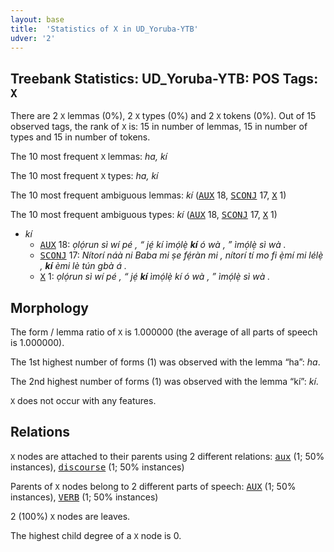 ```yaml
---
layout: base
title:  'Statistics of X in UD_Yoruba-YTB'
udver: '2'
---
```


## Treebank Statistics: UD_Yoruba-YTB: POS Tags: `X`

There are 2 `X` lemmas (0%), 2 `X` types (0%) and 2 `X` tokens (0%).
Out of 15 observed tags, the rank of `X` is: 15 in number of lemmas, 15 in number of types and 15 in number of tokens.

The 10 most frequent `X` lemmas: <em>ha, kí</em>

The 10 most frequent `X` types:  <em>ha, kí</em>

The 10 most frequent ambiguous lemmas: <em>kí</em> (<tt><a href="yo_ytb-pos-AUX.html">AUX</a></tt> 18, <tt><a href="yo_ytb-pos-SCONJ.html">SCONJ</a></tt> 17, <tt><a href="yo_ytb-pos-X.html">X</a></tt> 1)

The 10 most frequent ambiguous types:  <em>kí</em> (<tt><a href="yo_ytb-pos-AUX.html">AUX</a></tt> 18, <tt><a href="yo_ytb-pos-SCONJ.html">SCONJ</a></tt> 17, <tt><a href="yo_ytb-pos-X.html">X</a></tt> 1)


* <em>kí</em>
  * <tt><a href="yo_ytb-pos-AUX.html">AUX</a></tt> 18: <em>ọlọ́run sì wí pé , “ jẹ́ kí ìmọ́lẹ̀ <b>kí</b> ó wà , ” ìmọ́lẹ̀ sì wà .</em>
  * <tt><a href="yo_ytb-pos-SCONJ.html">SCONJ</a></tt> 17: <em>Nítorí náà ni Baba mi ṣe fẹ́ràn mi , nítorí tí mo fi ẹ̀mí mi lélẹ̀ , <b>kí</b> èmi lè tún gbà á .</em>
  * <tt><a href="yo_ytb-pos-X.html">X</a></tt> 1: <em>ọlọ́run sì wí pé , “ jẹ́ <b>kí</b> ìmọ́lẹ̀ kí ó wà , ” ìmọ́lẹ̀ sì wà .</em>

## Morphology

The form / lemma ratio of `X` is 1.000000 (the average of all parts of speech is 1.000000).

The 1st highest number of forms (1) was observed with the lemma “ha”: <em>ha</em>.

The 2nd highest number of forms (1) was observed with the lemma “kí”: <em>kí</em>.

`X` does not occur with any features.


## Relations

`X` nodes are attached to their parents using 2 different relations: <tt><a href="yo_ytb-dep-aux.html">aux</a></tt> (1; 50% instances), <tt><a href="yo_ytb-dep-discourse.html">discourse</a></tt> (1; 50% instances)

Parents of `X` nodes belong to 2 different parts of speech: <tt><a href="yo_ytb-pos-AUX.html">AUX</a></tt> (1; 50% instances), <tt><a href="yo_ytb-pos-VERB.html">VERB</a></tt> (1; 50% instances)

2 (100%) `X` nodes are leaves.

The highest child degree of a `X` node is 0.

